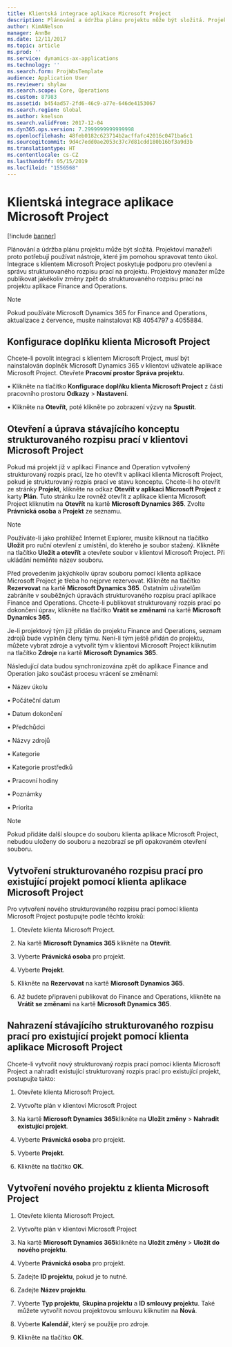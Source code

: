 ```yaml
---
title: Klientská integrace aplikace Microsoft Project
description: Plánování a údržba plánu projektu může být složitá. Projektoví manažeři proto potřebují používat nástroje, které jim pomohou spravovat tento úkol. Integrace s klientem Microsoft Project poskytuje podporu pro otevření a správu strukturovaného rozpisu prací na projektu.
author: KimANelson
manager: AnnBe
ms.date: 12/11/2017
ms.topic: article
ms.prod: ''
ms.service: dynamics-ax-applications
ms.technology: ''
ms.search.form: ProjWbsTemplate
audience: Application User
ms.reviewer: shylaw
ms.search.scope: Core, Operations
ms.custom: 87983
ms.assetid: b454ad57-2fd6-46c9-a77e-646de4153067
ms.search.region: Global
ms.author: knelson
ms.search.validFrom: 2017-12-04
ms.dyn365.ops.version: 7.2999999999999998
ms.openlocfilehash: 48feb0182c623714b2acffafc42016c0471ba6c1
ms.sourcegitcommit: 9d4c7edd0ae2053c37c7d81cdd180b16bf3a9d3b
ms.translationtype: HT
ms.contentlocale: cs-CZ
ms.lasthandoff: 05/15/2019
ms.locfileid: "1556568"
---
```

# <a name="microsoft-project-client-integration"></a>Klientská integrace aplikace Microsoft Project

[!include [banner](../includes/banner.md)]

Plánování a údržba plánu projektu může být složitá. Projektoví manažeři proto potřebují používat nástroje, které jim pomohou spravovat tento úkol. Integrace s klientem Microsoft Project poskytuje podporu pro otevření a správu strukturovaného rozpisu prací na projektu. Projektový manažer může publikovat jakékoliv změny zpět do strukturovaného rozpisu prací na projektu aplikace Finance and Operations.

> [!NOTE]
> Pokud používáte Microsoft Dynamics 365 for Finance and Operations, aktualizace z července, musíte nainstalovat KB 4054797 a 4055884.

## <a name="configure-the-microsoft-project-client-add-in"></a>Konfigurace doplňku klienta Microsoft Project
Chcete-li povolit integraci s klientem Microsoft Project, musí být nainstalován doplněk Microsoft Dynamics 365 v klientovi uživatele aplikace Microsoft Project. Otevřete **Pracovní prostor Správa projektu**.

•   Klikněte na tlačítko **Konfigurace doplňku klienta Microsoft Project** z části pracovního prostoru **Odkazy** > **Nastavení**.

•   Klikněte na **Otevřít**, poté klikněte po zobrazení výzvy na **Spustit**.

## <a name="open-and-edit-an-existing-draft-work-breakdown-structure-in-microsoft-project-client"></a>Otevření a úprava stávajícího konceptu strukturovaného rozpisu prací v klientovi Microsoft Project
Pokud má projekt již v aplikaci Finance and Operation vytvořený strukturovaný rozpis prací, lze ho otevřít v aplikaci klienta Microsoft Project, pokud je strukturovaný rozpis prací ve stavu konceptu. Chcete-li ho otevřít ze stránky **Projekt**, klikněte na odkaz **Otevřít v aplikaci Microsoft Project** z karty **Plán**. Tuto stránku lze rovněž otevřít z aplikace klienta Microsoft Project kliknutím na **Otevřít** na kartě **Microsoft Dynamics 365**. Zvolte **Právnická osoba** a **Projekt** ze seznamu.

> [!NOTE]
> Používáte-li jako prohlížeč Internet Explorer, musíte kliknout na tlačítko **Uložit** pro ruční otevření z umístění, do kterého je soubor stažený. Klikněte na tlačítko **Uložit a otevřít** a otevřete soubor v klientovi Microsoft Project. Při ukládání neměňte název souboru.

Před provedením jakýchkoliv úprav souboru pomocí klienta aplikace Microsoft Project je třeba ho nejprve rezervovat. Klikněte na tlačítko **Rezervovat** na kartě **Microsoft Dynamics 365**. Ostatním uživatelům zabráníte v souběžných úpravách strukturovaného rozpisu prací aplikace Finance and Operations. Chcete-li publikovat strukturovaný rozpis prací po dokončení úprav, klikněte na tlačítko **Vrátit se změnami** na kartě **Microsoft Dynamics 365**.

Je-li projektový tým již přidán do projektu Finance and Operations, seznam zdrojů bude vyplněn členy týmu. Není-li tým ještě přidán do projektu, můžete vybrat zdroje a vytvořit tým v klientovi Microsoft Project kliknutím na tlačítko **Zdroje** na kartě **Microsoft Dynamics 365**. 

Následující data budou synchronizována zpět do aplikace Finance and Operation jako součást procesu vrácení se změnami:

•   Název úkolu

•   Počáteční datum

•   Datum dokončení

•   Předchůdci

•   Názvy zdrojů

•   Kategorie

•   Kategorie prostředků

•   Pracovní hodiny

•   Poznámky

•   Priorita

> [!NOTE]
> Pokud přidáte další sloupce do souboru klienta aplikace Microsoft Project, nebudou uloženy do souboru a nezobrazí se při opakovaném otevření souboru.

## <a name="create-the-work-breakdown-structure-for-an-existing-project-using-microsoft-project-client"></a>Vytvoření strukturovaného rozpisu prací pro existující projekt pomocí klienta aplikace Microsoft Project
Pro vytvoření nového strukturovaného rozpisu prací pomocí klienta Microsoft Project postupujte podle těchto kroků:


1.  Otevřete klienta Microsoft Project.

2.  Na kartě **Microsoft Dynamics 365** klikněte na **Otevřít**.

3.  Vyberte **Právnická osoba** pro projekt.

4.  Vyberte **Projekt**.

5.  Klikněte na **Rezervovat** na kartě **Microsoft Dynamics 365**.

6.  Až budete připraveni publikovat do Finance and Operations, klikněte na **Vrátit se změnami** na kartě **Microsoft Dynamics 365**.

## <a name="replace-the-existing-work-breakdown-structure-for-an-existing-project-using-microsoft-project-client"></a>Nahrazení stávajícího strukturovaného rozpisu prací pro existující projekt pomocí klienta aplikace Microsoft Project
Chcete-li vytvořit nový strukturovaný rozpis prací pomocí klienta Microsoft Project a nahradit existující strukturovaný rozpis prací pro existující projekt, postupujte takto:

1.  Otevřete klienta Microsoft Project.

2.  Vytvořte plán v klientovi Microsoft Project

3.  Na kartě **Microsoft Dynamics 365**klikněte na **Uložit změny** > **Nahradit existující projekt**.

4.  Vyberte **Právnická osoba** pro projekt.

5.  Vyberte **Projekt**.

6.  Klikněte na tlačítko **OK**.

## <a name="create-a-new-project-from-within-microsoft-project-client"></a>Vytvoření nového projektu z klienta Microsoft Project


1.  Otevřete klienta Microsoft Project.

2.  Vytvořte plán v klientovi Microsoft Project

3.  Na kartě **Microsoft Dynamics 365**klikněte na **Uložit změny** > **Uložit do nového projektu**.

4.  Vyberte **Právnická osoba** pro projekt.

5.  Zadejte **ID projektu**, pokud je to nutné.

6.  Zadejte **Název projektu**.

7.  Vyberte **Typ projektu**, **Skupina projektu** a **ID smlouvy projektu**. Také můžete vytvořit novou projektovou smlouvu kliknutím na **Nová**.

8.  Vyberte **Kalendář**, který se použije pro zdroje.

11. Klikněte na tlačítko **OK**.
